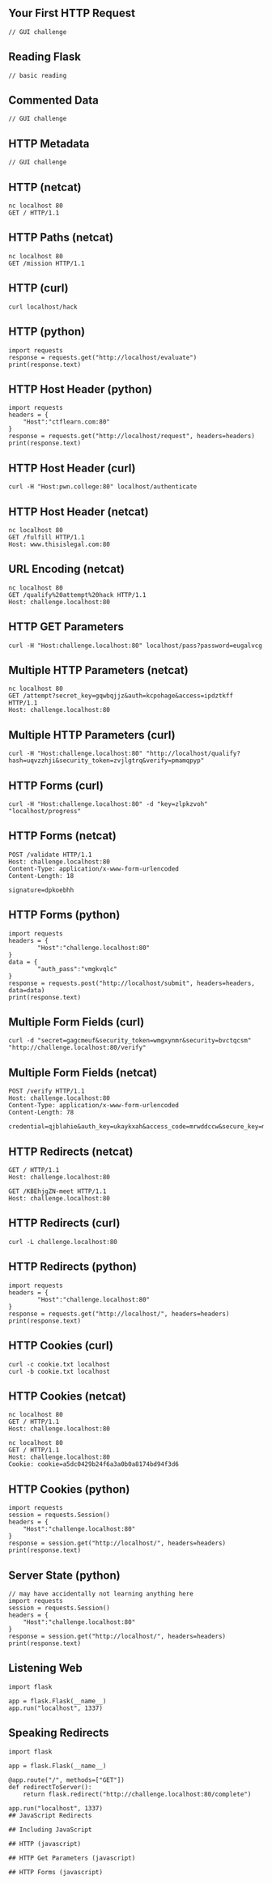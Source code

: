 ## Your First HTTP Request
```
// GUI challenge
```
## Reading Flask
```
// basic reading
```
## Commented Data
```
// GUI challenge
```
## HTTP Metadata
```
// GUI challenge
```
## HTTP (netcat)
```
nc localhost 80
GET / HTTP/1.1
```
## HTTP Paths (netcat)
```
nc localhost 80
GET /mission HTTP/1.1
```
## HTTP (curl)
```
curl localhost/hack
```
## HTTP (python)
```
import requests
response = requests.get("http://localhost/evaluate")
print(response.text)
```
## HTTP Host Header (python)
```
import requests
headers = {
	"Host":"ctflearn.com:80"
}
response = requests.get("http://localhost/request", headers=headers)
print(response.text)
```
## HTTP Host Header (curl)
```
curl -H "Host:pwn.college:80" localhost/authenticate
```
## HTTP Host Header (netcat)
```
nc localhost 80
GET /fulfill HTTP/1.1
Host: www.thisislegal.com:80
```
## URL Encoding (netcat)
```
nc localhost 80
GET /qualify%20attempt%20hack HTTP/1.1
Host: challenge.localhost:80
```
## HTTP GET Parameters
```
curl -H "Host:challenge.localhost:80" localhost/pass?password=eugalvcg
```
## Multiple HTTP Parameters (netcat)
```
nc localhost 80
GET /attempt?secret_key=gqwbqjjz&auth=kcpohage&access=ipdztkff HTTP/1.1
Host: challenge.localhost:80
```
## Multiple HTTP Parameters (curl)
```
curl -H "Host:challenge.localhost:80" "http://localhost/qualify?hash=uqvzzhji&security_token=zvjlgtrq&verify=pmamqpyp"
```
## HTTP Forms (curl)
```
curl -H "Host:challenge.localhost:80" -d "key=zlpkzvoh" "localhost/progress"
```
## HTTP Forms (netcat)
```
POST /validate HTTP/1.1
Host: challenge.localhost:80
Content-Type: application/x-www-form-urlencoded
Content-Length: 18

signature=dpkoebhh
```
## HTTP Forms (python)
```
import requests
headers = {
        "Host":"challenge.localhost:80"
}
data = {
        "auth_pass":"vmgkvqlc"
}
response = requests.post("http://localhost/submit", headers=headers, data=data)
print(response.text)
```
## Multiple Form Fields (curl)
```
curl -d "secret=gagcmeuf&security_token=wmgxynmr&security=bvctqcsm" "http://challenge.localhost:80/verify"
```
## Multiple Form Fields (netcat)
```
POST /verify HTTP/1.1
Host: challenge.localhost:80
Content-Type: application/x-www-form-urlencoded
Content-Length: 78

credential=qjblahie&auth_key=ukaykxah&access_code=mrwddccw&secure_key=mpcqctqy
```
## HTTP Redirects (netcat)
```
GET / HTTP/1.1
Host: challenge.localhost:80

GET /KBEhjgZN-meet HTTP/1.1
Host: challenge.localhost:80
```
## HTTP Redirects (curl)
```
curl -L challenge.localhost:80
```
## HTTP Redirects (python)
```
import requests
headers = {
        "Host":"challenge.localhost:80"
}
response = requests.get("http://localhost/", headers=headers)
print(response.text)
```
## HTTP Cookies (curl)
```
curl -c cookie.txt localhost
curl -b cookie.txt localhost
```
## HTTP Cookies (netcat)
```
nc localhost 80
GET / HTTP/1.1
Host: challenge.localhost:80

nc localhost 80
GET / HTTP/1.1
Host: challenge.localhost:80
Cookie: cookie=a5dc0429b24f6a3a0b0a8174bd94f3d6
```
## HTTP Cookies (python)
```
import requests
session = requests.Session()
headers = {
	"Host":"challenge.localhost:80"
}
response = session.get("http://localhost/", headers=headers)
print(response.text)
```
## Server State (python) 
```
// may have accidentally not learning anything here
import requests
session = requests.Session()
headers = {
	"Host":"challenge.localhost:80"
}
response = session.get("http://localhost/", headers=headers)
print(response.text)
```
## Listening Web
```
import flask

app = flask.Flask(__name__)
app.run("localhost", 1337)
```
## Speaking Redirects
```
import flask

app = flask.Flask(__name__)

@app.route("/", methods=["GET"])
def redirectToServer():
	return flask.redirect("http://challenge.localhost:80/complete")

app.run("localhost", 1337)
## JavaScript Redirects
```
<script>
  window.location = "/evaluate";
</script>
```
## Including JavaScript 
```
<script src="/solve"></script>
<script>
  window.location = flag;
</script>
```
## HTTP (javascript) 
```
<script>
	fetch("/attempt").then(r=>r.text()).then(f=>location=f)
</script>
```
## HTTP Get Parameters (javascript) 
```
<script>
        fetch("/verify?access=sfivzeoq&credential=xjjnryia&solution=qkmuhiqq").then(r=>r.text()).then(f=>location=f)
</script>
```
## HTTP Forms (javascript) 
```
<script>
        const formData = new FormData();
        formData.append("solution", "epyhrtar");
        formData.append("secure_key", "gtqxyznv");
        formData.append("keycode", "aobgxgtt");

        fetch("/access", {
        method: "POST",
        body: formData
        }).then(r => r.text())
        .then(flag => {
          window.location = flag;
        });
</script>
```
